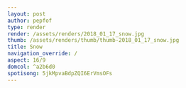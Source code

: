 ```yaml
---
layout: post
author: pepfof
type: render
render: /assets/renders/2018_01_17_snow.jpg
thumb: /assets/renders/thumb/thumb-2018_01_17_snow.jpg
title: Snow
navigation_override: /
aspect: 16/9
domcol: ^a2b6d0
spotisong: 5jkMpvaBdpZQI6ErVmsOFs
---
```


<!--USER BEGIN 1-->

<!--USER END 1-->

<!--more-->
<!--USER BEGIN 2-->

<!--USER END 2-->

